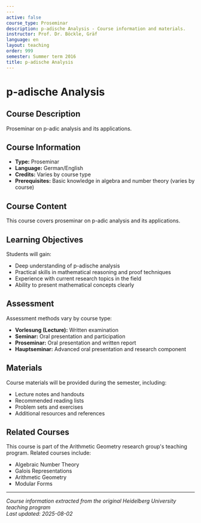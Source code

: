 ```yaml
---
---
active: false
course_type: Proseminar
description: p-adische Analysis - Course information and materials.
instructor: Prof. Dr. Böckle, Gräf
language: en
layout: teaching
order: 999
semester: Summer term 2016
title: p-adische Analysis
---
```



# p-adische Analysis

## Course Description 

Proseminar on p-adic analysis and its applications.

## Course Information 

- **Type:** Proseminar
- **Language:** German/English
- **Credits:** Varies by course type
- **Prerequisites:** Basic knowledge in algebra and number theory (varies by course)

## Course Content 

This course covers proseminar on p-adic analysis and its applications.

## Learning Objectives 

Students will gain:
- Deep understanding of p-adische analysis
- Practical skills in mathematical reasoning and proof techniques
- Experience with current research topics in the field
- Ability to present mathematical concepts clearly

## Assessment 

Assessment methods vary by course type:
- **Vorlesung (Lecture):** Written examination
- **Seminar:** Oral presentation and participation
- **Proseminar:** Oral presentation and written report
- **Hauptseminar:** Advanced oral presentation and research component

## Materials 

Course materials will be provided during the semester, including:
- Lecture notes and handouts
- Recommended reading lists
- Problem sets and exercises
- Additional resources and references

## Related Courses 

This course is part of the Arithmetic Geometry research group's teaching program. Related courses include:
- Algebraic Number Theory
- Galois Representations
- Arithmetic Geometry
- Modular Forms

---

*Course information extracted from the original Heidelberg University teaching program*  
*Last updated: 2025-08-02*